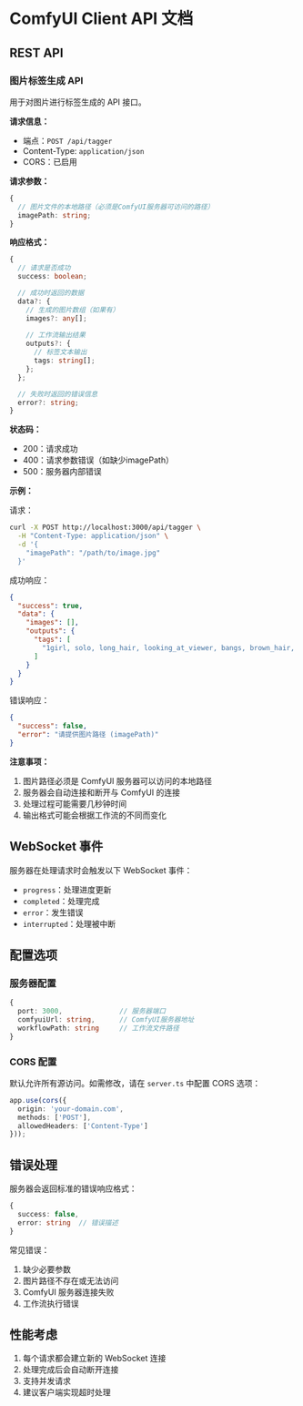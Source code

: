 # ComfyUI Client API 文档

## REST API

### 图片标签生成 API

用于对图片进行标签生成的 API 接口。

**请求信息：**

- 端点：`POST /api/tagger`
- Content-Type: `application/json`
- CORS：已启用

**请求参数：**

```typescript
{
  // 图片文件的本地路径（必须是ComfyUI服务器可访问的路径）
  imagePath: string;
}
```

**响应格式：**

```typescript
{
  // 请求是否成功
  success: boolean;

  // 成功时返回的数据
  data?: {
    // 生成的图片数组（如果有）
    images?: any[];
    
    // 工作流输出结果
    outputs?: {
      // 标签文本输出
      tags: string[];
    };
  };

  // 失败时返回的错误信息
  error?: string;
}
```

**状态码：**

- 200：请求成功
- 400：请求参数错误（如缺少imagePath）
- 500：服务器内部错误

**示例：**

请求：
```bash
curl -X POST http://localhost:3000/api/tagger \
  -H "Content-Type: application/json" \
  -d '{
    "imagePath": "/path/to/image.jpg"
  }'
```

成功响应：
```json
{
  "success": true,
  "data": {
    "images": [],
    "outputs": {
      "tags": [
        "1girl, solo, long_hair, looking_at_viewer, bangs, brown_hair, black_hair, brown_eyes, closed_mouth, black_eyes, lips, blue_background, portrait, close-up, realistic, nose"
      ]
    }
  }
}
```

错误响应：
```json
{
  "success": false,
  "error": "请提供图片路径 (imagePath)"
}
```

**注意事项：**

1. 图片路径必须是 ComfyUI 服务器可以访问的本地路径
2. 服务器会自动连接和断开与 ComfyUI 的连接
3. 处理过程可能需要几秒钟时间
4. 输出格式可能会根据工作流的不同而变化

## WebSocket 事件

服务器在处理请求时会触发以下 WebSocket 事件：

- `progress`：处理进度更新
- `completed`：处理完成
- `error`：发生错误
- `interrupted`：处理被中断

## 配置选项

### 服务器配置

```typescript
{
  port: 3000,              // 服务器端口
  comfyuiUrl: string,      // ComfyUI服务器地址
  workflowPath: string     // 工作流文件路径
}
```

### CORS 配置

默认允许所有源访问。如需修改，请在 `server.ts` 中配置 CORS 选项：

```typescript
app.use(cors({
  origin: 'your-domain.com',
  methods: ['POST'],
  allowedHeaders: ['Content-Type']
}));
```

## 错误处理

服务器会返回标准的错误响应格式：

```typescript
{
  success: false,
  error: string  // 错误描述
}
```

常见错误：

1. 缺少必要参数
2. 图片路径不存在或无法访问
3. ComfyUI 服务器连接失败
4. 工作流执行错误

## 性能考虑

1. 每个请求都会建立新的 WebSocket 连接
2. 处理完成后会自动断开连接
3. 支持并发请求
4. 建议客户端实现超时处理 